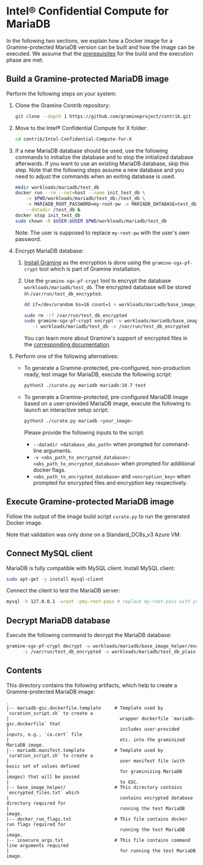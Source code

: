 # Intel® Confidential Compute for MariaDB

In the following two sections, we explain how a Docker image for a Gramine-protected MariaDB
version can be built and how the image can be executed. We assume that the
[prerequisites](../../README.md) for the build and the execution phase are met.

## Build a Gramine-protected MariaDB image

Perform the following steps on your system:

1. Clone the Gramine Contrib repository:
   ```sh
   git clone --depth 1 https://github.com/gramineproject/contrib.git
   ```

2. Move to the Intel® Confidential Compute for X folder:
   ```sh
   cd contrib/Intel-Confidential-Compute-for-X
   ```

3. If a new MariaDB database should be used, use the following commands to initialize the database
   and to stop the initialized database afterwards. If you want to use an existing MariaDB
   database, skip this step. Note that the following steps assume a new database and you need to
   adjust the commands when an exiting database is used.
   ```sh
   mkdir workloads/mariadb/test_db
   docker run --rm --net=host --name init_test_db \
       -v $PWD/workloads/mariadb/test_db:/test_db \
       -e MARIADB_ROOT_PASSWORD=my-root-pw -e MARIADB_DATABASE=test_db mariadb:10.7 \
       --datadir /test_db &
   docker stop init_test_db
   sudo chown -R $USER:$USER $PWD/workloads/mariadb/test_db
   ```
   Note: The user is supposed to replace `my-root-pw` with the user's own password.

4. Encrypt MariaDB database:

   1. [Install Gramine](https://gramine.readthedocs.io/en/stable/installation.html)
      as the encryption is done using the `gramine-sgx-pf-crypt` tool which is part of Gramine
      installation.

   2. Use the `gramine-sgx-pf-crypt` tool to encrypt the database `workloads/mariadb/test_db`.
      The encrypted database will be stored in `/var/run/test_db_encrypted`.
      ```sh
      dd if=/dev/urandom bs=16 count=1 > workloads/mariadb/base_image_helper/encryption_key

      sudo rm -rf /var/run/test_db_encrypted
      sudo gramine-sgx-pf-crypt encrypt -w workloads/mariadb/base_image_helper/encryption_key \
         -i workloads/mariadb/test_db -o /var/run/test_db_encrypted
      ```
      You can learn more about Gramine's support of encrypted files in the
      [corresponding documentation](https://gramine.readthedocs.io/en/stable/manifest-syntax.html#encrypted-files).

5. Perform one of the following alternatives:
    - To generate a Gramine-protected, pre-configured, non-production ready, test image for MariaDB,
      execute the following script:
      ```sh
      python3 ./curate.py mariadb mariadb:10.7 test
      ```
    - To generate a Gramine-protected, pre-configured MariaDB image based on a user-provided MariaDB
      image, execute the following to launch an interactive setup script:
      ```sh
      python3 ./curate.py mariadb <your_image>
      ```

      Please provide the following inputs to the script:
      - `--datadir <database_abs_path>` when prompted for command-line arguments.
      - `-v <abs_path_to_encrypted_database>:<abs_path_to_encrypted_database>` when prompted for
        additional docker flags.
      - `<abs_path_to_encrypted_database>` and `<encryption_key>` when prompted for encrypted
        files and encryption key respectively.

## Execute Gramine-protected MariaDB image

Follow the output of the image build script `curate.py` to run the generated Docker image.

Note that validation was only done on a Standard_DC8s_v3 Azure VM.

## Connect MySQL client

MariaDB is fully compatible with MySQL client. Install MySQL client:
```sh
sudo apt-get -y install mysql-client
```

Connect the client to test the MariaDB server:
```sh
mysql -h 127.0.0.1 -uroot -pmy-root-pass # replace my-root-pass with your password
```

## Decrypt MariaDB database

Execute the following command to decrypt the MariaDB database:
```sh
gramine-sgx-pf-crypt decrypt -w workloads/mariadb/base_image_helper/encryption_key \
      -i /var/run/test_db_encrypted -o workloads/mariadb/test_db_plain
```

## Contents

This directory contains the following artifacts, which help to create a Gramine-protected MariaDB
image:

    .
    |-- mariadb-gsc.dockerfile.template     # Template used by `curation_script.sh` to create a
    |                                         wrapper dockerfile `mariadb-gsc.dockerfile` that
    |                                         includes user-provided inputs, e.g., `ca.cert` file
    |                                         etc. into the graminized MariaDB image.
    |-- mariadb.manifest.template           # Template used by `curation_script.sh` to create a
    |                                         user manifest file (with basic set of values defined
    |                                         for graminizing MariaDB images) that will be passed
    |                                         to GSC.
    |-- base_image_helper/                  # This directory contains `encrypted_files.txt` which
    |                                         contains encrypted database directory required for
    |                                         running the test MariaDB image.
    |-- docker_run_flags.txt                # This file contains docker run flags required for
    |                                         running the test MariaDB image.
    |-- insecure_args.txt                   # This file contains command line arguments required
    |                                         for running the test MariaDB image.

